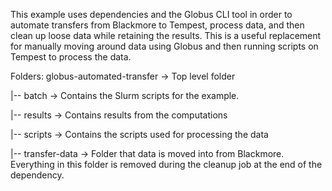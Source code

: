 This example uses dependencies and the Globus CLI tool in order to automate transfers from Blackmore to Tempest, process data, and then clean up loose data while retaining the results. This is a useful replacement for manually moving around data using Globus and then running scripts on Tempest to process the data.


Folders:
globus-automated-transfer -> Top level folder

|-- batch -> Contains the Slurm scripts for the example. 

|-- results -> Contains results from the computations

|-- scripts -> Contains the scripts used for processing the data

|-- transfer-data -> Folder that data is moved into from Blackmore. Everything in this folder is removed during the cleanup job at the end of the dependency.



